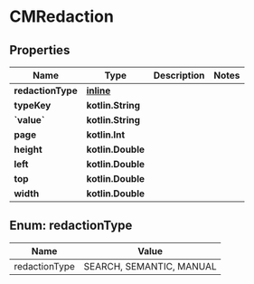 
# CMRedaction

## Properties
Name | Type | Description | Notes
------------ | ------------- | ------------- | -------------
**redactionType** | [**inline**](#RedactionType) |  | 
**typeKey** | **kotlin.String** |  | 
**&#x60;value&#x60;** | **kotlin.String** |  | 
**page** | **kotlin.Int** |  | 
**height** | **kotlin.Double** |  | 
**left** | **kotlin.Double** |  | 
**top** | **kotlin.Double** |  | 
**width** | **kotlin.Double** |  | 


<a id="RedactionType"></a>
## Enum: redactionType
Name | Value
---- | -----
redactionType | SEARCH, SEMANTIC, MANUAL



